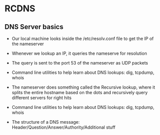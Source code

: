 # RCDNS

## DNS Server basics

* Our local machine looks inside the /etc/resolv.conf file to get the IP
  of the nameserver
* Whenever we lookup an IP, it queries the nameserve for resolution
* The query is sent to the port 53 of the nameserver as UDP packets
* Command line utilities to help learn about DNS lookups: dig, tcpdump,
  whois
* The nameserver does something called the Recursive lookup, where it
  splits the entire hostname based on the dots and recursively query
different servers for right hits
* Command line utilities to help learn about DNS lookups: dig, tcpdump, whois

* The structure of a DNS message:
    Header/Question/Answer/Authority/Additional stuff
